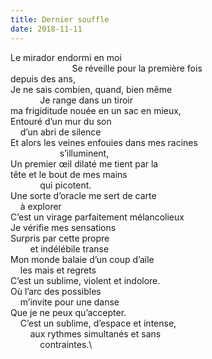 ```yaml
---
title: Dernier souffle
date: 2018-11-11
---
```

Le mirador endormi en moi\
&nbsp;&nbsp;&nbsp;&nbsp;&nbsp;&nbsp;&nbsp;&nbsp;&nbsp;&nbsp;&nbsp;&nbsp;&nbsp;&nbsp;&nbsp;&nbsp;&nbsp;&nbsp;&nbsp;&nbsp;&nbsp;&nbsp;&nbsp;&nbsp;&nbsp;Se réveille pour la première fois\
depuis des ans,\
Je ne sais combien, quand, bien même\
&nbsp;&nbsp;&nbsp;&nbsp;&nbsp;&nbsp;&nbsp;&nbsp;&nbsp;&nbsp;&nbsp;&nbsp;Je range dans un tiroir\
ma frigiditude nouée en un sac en mieux,\
Entouré d’un mur du son\
&nbsp;&nbsp;&nbsp;&nbsp;d’un abri de silence\
Et alors les veines enfouies dans mes racines\
&nbsp;&nbsp;&nbsp;&nbsp;&nbsp;&nbsp;&nbsp;&nbsp;&nbsp;&nbsp;&nbsp;&nbsp;&nbsp;&nbsp;&nbsp;&nbsp;&nbsp;&nbsp;&nbsp;&nbsp;s’illuminent,\
Un premier œil dilaté me tient par la\
tête et le bout de mes mains\
&nbsp;&nbsp;&nbsp;&nbsp;&nbsp;&nbsp;&nbsp;&nbsp;&nbsp;&nbsp;&nbsp;&nbsp;qui picotent.\
Une sorte d’oracle me sert de carte\
&nbsp;&nbsp;&nbsp;&nbsp;à explorer\
C’est un virage parfaitement mélancolieux\
Je vérifie mes sensations\
Surpris par cette propre\
&nbsp;&nbsp;&nbsp;&nbsp;&nbsp;&nbsp;&nbsp;&nbsp;et indélébile transe\
Mon monde balaie d’un coup d’aile\
&nbsp;&nbsp;&nbsp;&nbsp;les mais et regrets\
C’est un sublime, violent et indolore.\
Où l’arc des possibles\
&nbsp;&nbsp;&nbsp;&nbsp;m’invite pour une danse\
Que je ne peux qu’accepter.\
&nbsp;&nbsp;&nbsp;&nbsp;C’est un sublime, d’espace et intense,\
&nbsp;&nbsp;&nbsp;&nbsp;&nbsp;&nbsp;&nbsp;&nbsp;aux rythmes simultanés et sans\
&nbsp;&nbsp;&nbsp;&nbsp;&nbsp;&nbsp;&nbsp;&nbsp;&nbsp;&nbsp;&nbsp;&nbsp;contraintes.\